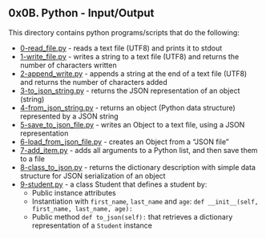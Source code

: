 ## 0x0B. Python - Input/Output
This directory contains python programs/scripts that do the following:
- [0-read_file.py](0-read_file.py) - reads a text file (UTF8) and prints it to stdout
- [1-write_file.py](1-write_file.py) - writes a string to a text file (UTF8) and returns the number of characters written
- [2-append_write.py](2-append_write.py) - appends a string at the end of a text file (UTF8) and returns the number of characters added
- [3-to_json_string.py](3-to_json_string.py) - returns the JSON representation of an object (string)
- [4-from_json_string.py](4-from_json_string.py) - returns an object (Python data structure) represented by a JSON string
- [5-save_to_json_file.py](5-save_to_json_file.py) - writes an Object to a text file, using a JSON representation
- [6-load_from_json_file.py](6-load_from_json_file.py) - creates an Object from a “JSON file”
- [7-add_item.py](7-add_item.py) - adds all arguments to a Python list, and then save them to a file
- [8-class_to_json.py](8-class_to_json.py) - returns the dictionary description with simple data structure for JSON serialization of an object
- [9-student.py](9-student.py) - a class Student that defines a student by:
	- Public instance attributes
	- Instantiation with `first_name`, `last_name` and `age`: `def __init__(self, first_name, last_name, age):`
	- Public method `def to_json(self):` that retrieves a dictionary representation of a `Student` instance